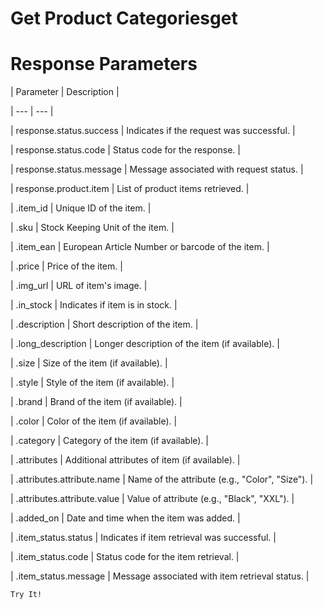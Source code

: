 # Get Product Categoriesget

# Response Parameters

| Parameter | Description |

| --- | --- |

| response.status.success | Indicates if the request was successful. |

| response.status.code | Status code for the response. |

| response.status.message | Message associated with request status. |

| response.product.item | List of product items retrieved. |

| .item_id | Unique ID of the item. |

| .sku | Stock Keeping Unit of the item. |

| .item_ean | European Article Number or barcode of the item. |

| .price | Price of the item. |

| .img_url | URL of item's image. |

| .in_stock | Indicates if item is in stock. |

| .description | Short description of the item. |

| .long_description | Longer description of the item (if available). |

| .size | Size of the item (if available). |

| .style | Style of the item (if available). |

| .brand | Brand of the item (if available). |

| .color | Color of the item (if available). |

| .category | Category of the item (if available). |

| .attributes | Additional attributes of item (if available). |

| .attributes.attribute.name | Name of the attribute (e.g., "Color", "Size"). |

| .attributes.attribute.value | Value of attribute (e.g., "Black", "XXL"). |

| .added_on | Date and time when the item was added. |

| .item_status.status | Indicates if item retrieval was successful. |

| .item_status.code | Status code for the item retrieval. |

| .item_status.message | Message associated with item retrieval status. |



`Try It!`